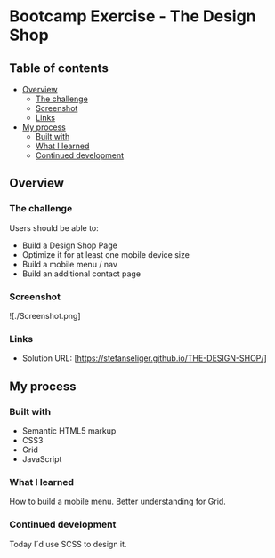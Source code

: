 # Bootcamp Exercise - The Design Shop


## Table of contents

- [Overview](#overview)
  - [The challenge](#the-challenge)
  - [Screenshot](#screenshot)
  - [Links](#links)
- [My process](#my-process)
  - [Built with](#built-with)
  - [What I learned](#what-i-learned)
  - [Continued development](#continued-development)

## Overview

### The challenge

Users should be able to:

- Build a Design Shop Page
- Optimize it for at least one mobile device size
- Build a mobile menu / nav
- Build an additional contact page

### Screenshot

![./Screenshot.png]

### Links

- Solution URL: [https://stefanseliger.github.io/THE-DESIGN-SHOP/]

## My process

### Built with

- Semantic HTML5 markup
- CSS3
- Grid
- JavaScript

### What I learned

How to build a mobile menu. Better understanding for Grid. 


### Continued development

Today I´d use SCSS to design it. 

